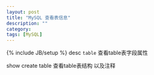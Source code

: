 ```yaml
---
layout: post
title: "MySQL 查看表信息"
description: ""
category: 
tags: [MySQL]
---
```

{% include JB/setup %}
desc `table` 查看table表字段属性

show create table 查看table表结构 以及注释  
